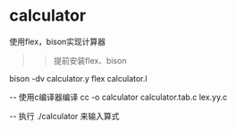 # calculator
使用flex，bison实现计算器

>> 提前安装flex、bison

bison -dv calculator.y
flex calculator.l

-- 使用c编译器编译
cc -o calculator calculator.tab.c lex.yy.c

-- 执行
./calculator 来输入算式
